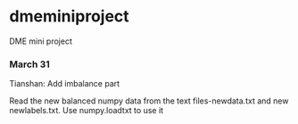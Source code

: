 # dmeminiproject
DME mini project
### March 31
Tianshan:
Add imbalance part


Read the new balanced numpy data from the text files-newdata.txt and new newlabels.txt. Use numpy.loadtxt to use it
